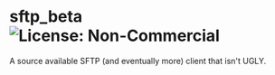 # sftp_beta ![License: Non-Commercial](https://img.shields.io/badge/License-NonCommercial-blue)

A source available SFTP (and eventually more) client that isn't UGLY.
